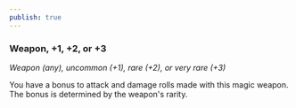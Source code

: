 ```yaml
---
publish: true
---
```

### Weapon, +1, +2, or +3

*Weapon (any), uncommon (+1), rare (+2), or very rare (+3)*

You have a bonus to attack and damage rolls made with this magic weapon. The bonus is determined by the weapon's rarity.